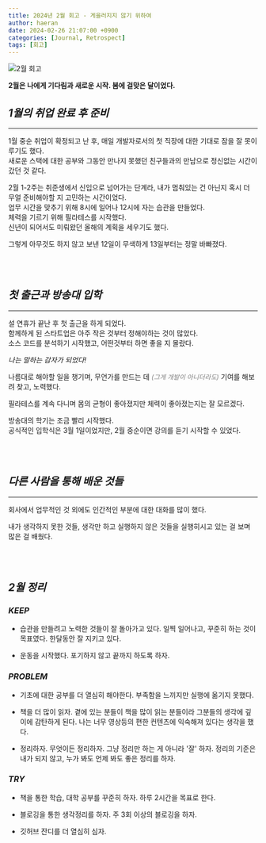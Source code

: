 ```yaml
---
title: 2024년 2월 회고 - 게을러지지 않기 위하여
author: haeran
date: 2024-02-26 21:07:00 +0900
categories: [Journal, Retrospect]
tags: [회고]
---
```


![2월 회고](https://cdn.maily.so/202305/tipster/1685537412786379.png)

**2월은 나에게 기다림과 새로운 시작. 봄에 걸맞은 달이었다.**

## _1월의 취업 완료 후 준비_
<hr/>

1월 중순 취업이 확정되고 난 후, 매일 개발자로서의 첫 직장에 대한 기대로 잠을 잘 못이루기도 했다. <br/>
새로운 스택에 대한 공부와 그동안 만나지 못했던 친구들과의 만남으로 정신없는 시간이 갔던 것 같다.

2월 1-2주는 취준생에서 신입으로 넘어가는 단계라, 내가 멈춰있는 건 아닌지 혹시 더 무얼 준비해야할 지 고민하는 시간이었다.<br/>
업무 시간을 맞추기 위해 8시에 일어나 12시에 자는 습관을 만들었다.<br/>
체력을 기르기 위해 필라테스를 시작했다.<br/>
신년이 되어서도 미뤄왔던 올해의 계획을 세우기도 했다.

그렇게 아무것도 하지 않고 보낸 12일이 무색하게 13일부터는 정말 바빠졌다.

<br/>
<br/>

## _첫 출근과 방송대 입학_
<hr/>

설 연휴가 끝난 후 첫 출근을 하게 되었다.<br/>
함께하게 된 스타트업은 아주 작은 것부터 정해야하는 것이 많았다.<br/>
소스 코드를 분석하기 시작했고, 어떤것부터 하면 좋을 지 몰랐다.

_나는 말하는 감자가 되었다!_

나름대로 해야할 일을 챙기며, 무언가를 만드는 데 <span style='color:gray; font-size:small'> _(그게 개발이 아니더라도)_</span> 기여를 해보려 찾고, 노력했다.

필라테스를 계속 다니며 몸의 균형이 좋아졌지만 체력이 좋아졌는지는 잘 모르겠다.<br/>

방송대의 학기는 조금 빨리 시작했다.<br/>
공식적인 입학식은 3월 1일이었지만, 2월 중순이면 강의를 듣기 시작할 수 있었다.

<br/>
<br/>

## _다른 사람을 통해 배운 것들_ 
<hr/>

회사에서 업무적인 것 외에도 인간적인 부분에 대한 대화를 많이 했다.

내가 생각하지 못한 것들, 생각만 하고 실행하지 않은 것들을 실행히시고 있는 걸 보며 많은 걸 배웠다.

<br/>
<br/>

## _2월 정리_

### _KEEP_

- 습관을 만들려고 노력한 것들이 잘 돌아가고 있다.
일찍 일어나고, 꾸준히 하는 것이 목표였다.
한달동안 잘 지키고 있다.

- 운동을 시작했다.
포기하지 않고 끝까지 하도록 하자.

### _PROBLEM_

- 기초에 대한 공부를 더 열심히 해야한다.
부족함을 느끼지만 실행에 옮기지 못했다.

- 책을 더 많이 읽자.
곁에 있는 분들이 책을 많이 읽는 분들이라 그분들의 생각에 깊이에 감탄하게 된다.
나는 너무 영상등의 편한 컨텐츠에 익숙해져 있다는 생각을 했다.

- 정리하자.
무엇이든 정리하자. 그냥 정리만 하는 게 아니라 '잘' 하자. 정리의 기준은 내가 되지 않고, 누가 봐도 언제 봐도 좋은 정리를 하자. 

### _TRY_

- 책을 통한 학습, 대학 공부를 꾸준히 하자. 하루 2시간을 목표로 한다.

- 블로깅을 통한 생각정리를 하자. 주 3회 이상의 블로깅을 하자.

- 깃허브 잔디를 더 열심히 심자.
